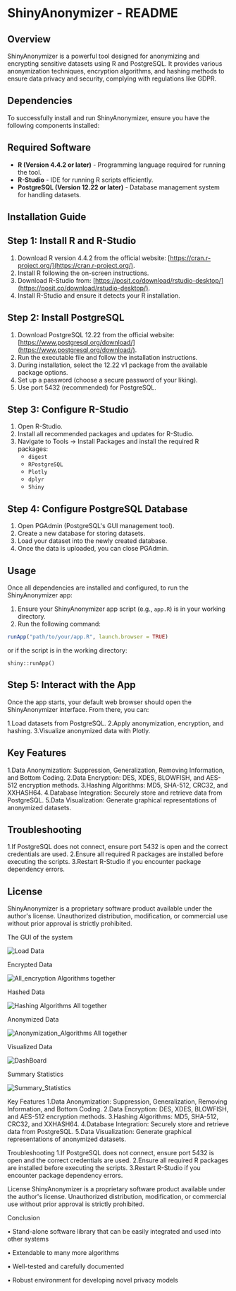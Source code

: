 # ShinyAnonymizer - README

## Overview
ShinyAnonymizer is a powerful tool designed for anonymizing and encrypting sensitive datasets using R and PostgreSQL. It provides various anonymization techniques, encryption algorithms, and hashing methods to ensure data privacy and security, complying with regulations like GDPR.

## Dependencies
To successfully install and run ShinyAnonymizer, ensure you have the following components installed:

## Required Software
- **R (Version 4.4.2 or later)** - Programming language required for running the tool.
- **R-Studio** - IDE for running R scripts efficiently.
- **PostgreSQL (Version 12.22 or later)** - Database management system for handling datasets.

## Installation Guide

## Step 1: Install R and R-Studio
1. Download R version 4.4.2 from the official website: [https://cran.r-project.org/](https://cran.r-project.org/).
2. Install R following the on-screen instructions.
3. Download R-Studio from: [https://posit.co/download/rstudio-desktop/](https://posit.co/download/rstudio-desktop/).
4. Install R-Studio and ensure it detects your R installation.

## Step 2: Install PostgreSQL
1. Download PostgreSQL 12.22 from the official website: [https://www.postgresql.org/download/](https://www.postgresql.org/download/).
2. Run the executable file and follow the installation instructions.
3. During installation, select the 12.22 v1 package from the available package options.
4. Set up a password (choose a secure password of your liking).
5. Use port 5432 (recommended) for PostgreSQL.

## Step 3: Configure R-Studio
1. Open R-Studio.
2. Install all recommended packages and updates for R-Studio.
3. Navigate to Tools → Install Packages and install the required R packages:
   - `digest`
   - `RPostgreSQL`
   - `Plotly`
   - `dplyr`
   - `Shiny`

## Step 4: Configure PostgreSQL Database
1. Open PGAdmin (PostgreSQL's GUI management tool).
2. Create a new database for storing datasets.
3. Load your dataset into the newly created database.
4. Once the data is uploaded, you can close PGAdmin.

## Usage
Once all dependencies are installed and configured, to run the ShinyAnonymizer app:
1. Ensure your ShinyAnonymizer app script (e.g., `app.R`) is in your working directory.
2. Run the following command:
```R
runApp("path/to/your/app.R", launch.browser = TRUE)
```
or if the script is in the working directory:
```
shiny::runApp()
```
## Step 5: Interact with the App

Once the app starts, your default web browser should open the ShinyAnonymizer interface. From there, you can:

1.Load datasets from PostgreSQL.
2.Apply anonymization, encryption, and hashing.
3.Visualize anonymized data with Plotly.


## Key Features
1.Data Anonymization: Suppression, Generalization, Removing Information, and Bottom Coding.
2.Data Encryption: DES, XDES, BLOWFISH, and AES-512 encryption methods.
3.Hashing Algorithms: MD5, SHA-512, CRC32, and XXHASH64.
4.Database Integration: Securely store and retrieve data from PostgreSQL.
5.Data Visualization: Generate graphical representations of anonymized datasets.

## Troubleshooting
1.If PostgreSQL does not connect, ensure port 5432 is open and the correct credentials are used.
2.Ensure all required R packages are installed before executing the scripts.
3.Restart R-Studio if you encounter package dependency errors.

## License

ShinyAnonymizer is a proprietary software product available under the author's license. Unauthorized distribution, modification, or commercial use without prior approval is strictly prohibited.


The GUI of the system


![Load Data](https://user-images.githubusercontent.com/47419196/65087774-9e571980-d9bf-11e9-9473-ba93d5991cd4.jpg)

Encrypted Data

![All_encryption Algorithms together](https://user-images.githubusercontent.com/47419196/65088223-30135680-d9c1-11e9-938e-d09f9a64fb27.jpg)

Hashed Data

![Hashing Algorithms All together](https://user-images.githubusercontent.com/47419196/65088372-c9426d00-d9c1-11e9-8081-41823373503a.jpg)

Anonymized Data

![Anonymization_Algorithms All together](https://user-images.githubusercontent.com/47419196/65088516-68fffb00-d9c2-11e9-8a33-97eae0436af6.jpg)

Visualized Data

![DashBoard](https://user-images.githubusercontent.com/47419196/65088707-fba09a00-d9c2-11e9-9287-821b8ae5291a.jpg)

Summary Statistics

![Summary_Statistics](https://user-images.githubusercontent.com/47419196/65088788-53d79c00-d9c3-11e9-911f-87d530bd6923.jpg)


Key Features
1.Data Anonymization: Suppression, Generalization, Removing Information, and Bottom Coding. 2.Data Encryption: DES, XDES, BLOWFISH, and AES-512 encryption methods. 3.Hashing Algorithms: MD5, SHA-512, CRC32, and XXHASH64. 4.Database Integration: Securely store and retrieve data from PostgreSQL. 5.Data Visualization: Generate graphical representations of anonymized datasets.

Troubleshooting
1.If PostgreSQL does not connect, ensure port 5432 is open and the correct credentials are used. 2.Ensure all required R packages are installed before executing the scripts. 3.Restart R-Studio if you encounter package dependency errors.

License
ShinyAnonymizer is a proprietary software product available under the author's license. Unauthorized distribution, modification, or commercial use without prior approval is strictly prohibited.


Conclusion

•	Stand-alone software library that can be easily integrated and used into other systems

•	Extendable to many more algorithms 

•	Well-tested and carefully documented  

•	Robust environment for developing novel privacy models








